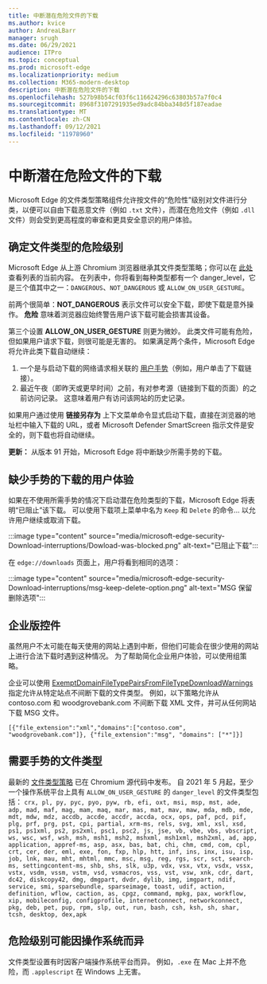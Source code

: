 ```yaml
---
title: 中断潜在危险文件的下载
ms.author: kvice
author: AndreaLBarr
manager: srugh
ms.date: 06/29/2021
audience: ITPro
ms.topic: conceptual
ms.prod: microsoft-edge
ms.localizationpriority: medium
ms.collection: M365-modern-desktop
description: 中断潜在危险文件的下载
ms.openlocfilehash: 527b98b54cf03f6c116624296c63803b57a7f0c4
ms.sourcegitcommit: 8968f3107291935ed9adc84bba348d5f187eadae
ms.translationtype: MT
ms.contentlocale: zh-CN
ms.lasthandoff: 09/12/2021
ms.locfileid: "11978960"
---
```

# <a name="interrupting-downloads-of-potentially-dangerous-files"></a>中断潜在危险文件的下载

Microsoft Edge 的文件类型策略组件允许按文件的“危险性”级别对文件进行分类，以便可以自由下载恶意文件（例如 `.txt` 文件），而潜在危险文件（例如 `.dll` 文件）则会受到更高程度的审查和更具安全意识的用户体验。

## <a name="determining-the-danger-level-of-a-file-type"></a>确定文件类型的危险级别

Microsoft Edge 从上游 Chromium 浏览器继承其文件类型策略；你可以在 [此处](https://source.chromium.org/chromium/chromium/src/+/main:components/safe_browsing/core/resources/download_file_types.asciipb) 查看列表的当前内容。 在列表中，你将看到每种类型都有一个 danger_level，它是三个值其中之一：`DANGEROUS`、`NOT_DANGEROUS` 或 `ALLOW_ON_USER_GESTURE`。

前两个很简单：**NOT_DANGEROUS** 表示文件可以安全下载，即使下载是意外操作。 **危险** 意味着浏览器应始终警告用户该下载可能会损害其设备。

第三个设置 **ALLOW_ON_USER_GESTURE** 则更为微妙。 此类文件可能有危险，但如果用户请求下载，则很可能是无害的。 如果满足两个条件，Microsoft Edge 将允许此类下载自动继续：

1. 一个是与启动下载的网络请求相关联的 [用户手势](https://textslashplain.com/2020/05/18/browser-basics-user-gestures/)（例如，用户单击了下载链接）。
2. 最近午夜（即昨天或更早时间）之前，有对参考源（链接到下载的页面）的之前访问记录。 这意味着用户有访问该网站的历史记录。

如果用户通过使用 **链接另存为** 上下文菜单命令显式启动下载，直接在浏览器的地址栏中输入下载的 URL，或者 Microsoft Defender SmartScreen 指示文件是安全的，则下载也将自动继续。

**更新：** 从版本 91 开始，Microsoft Edge 将中断缺少所需手势的下载。

## <a name="user-experience-for-downloads-lacking-gestures"></a>缺少手势的下载的用户体验

如果在不使用所需手势的情况下启动潜在危险类型的下载，Microsoft Edge 将表明“已阻止”该下载。 可以使用下载项上菜单中名为 `Keep` 和 `Delete` 的命令... 以允许用户继续或取消下载。

:::image type="content" source="media/microsoft-edge-security-Download-interruptions/Dowload-was-blocked.png" alt-text="已阻止下载":::

在 `edge://downloads` 页面上，用户将看到相同的选项：

:::image type="content" source="media/microsoft-edge-security-Download-interruptions/msg-keep-delete-option.png" alt-text="MSG 保留删除选项":::

## <a name="enterprise-controls"></a>企业版控件

虽然用户不太可能在每天使用的网站上遇到中断，但他们可能会在很少使用的网站上进行合法下载时遇到这种情况。 为了帮助简化企业用户体验，可以使用组策略。

企业可以使用 [ExemptDomainFileTypePairsFromFileTypeDownloadWarnings](/deployedge/microsoft-edge-policies#exemptdomainfiletypepairsfromfiletypedownloadwarnings) 指定允许从特定站点不间断下载的文件类型。 例如，以下策略允许从 contoso.com 和 woodgrovebank.com 不间断下载 XML 文件，并可从任何网站下载 MSG 文件。

`[{"file_extension":"xml","domains":["contoso.com", "woodgrovebank.com"]},
{"file_extension":"msg", "domains": ["*"]}]`

## <a name="file-types-requiring-a-gesture"></a>需要手势的文件类型

最新的 [文件类型策略](https://source.chromium.org/chromium/chromium/src/+/main:components/safe_browsing/core/resources/download_file_types.asciipb) 已在 Chromium 源代码中发布。 自 2021 年 5 月起，至少一个操作系统平台上具有 `ALLOW_ON_USER_GESTURE` 的 `danger_level` 的文件类型包括：
`crx, pl, py, pyc, pyo, pyw, rb, efi, oxt, msi, msp, mst, ade, adp, mad, maf, mag, mam, maq, mar, mas, mat, mav, maw, mda, mdb, mde, mdt, mdw, mdz, accdb, accde, accdr, accda, ocx, ops, paf, pcd, pif, plg, prf, prg, pst, cpi, partial, xrm-ms, rels, svg, xml, xsl, xsd, ps1, ps1xml, ps2, ps2xml, psc1, psc2, js, jse, vb, vbe, vbs, vbscript, ws, wsc, wsf, wsh, msh, msh1, msh2, mshxml, msh1xml, msh2xml, ad, app, application, appref-ms, asp, asx, bas, bat, chi, chm, cmd, com, cpl, crt, cer, der, eml, exe, fon, fxp, hlp, htt, inf, ins, inx, isu, isp, job, lnk, mau, mht, mhtml, mmc, msc, msg, reg, rgs, scr, sct, search-ms, settingcontent-ms, shb, shs, slk, u3p, vdx, vsx, vtx, vsdx, vssx, vstx, vsdm, vssm, vstm, vsd, vsmacros, vss, vst, vsw, xnk, cdr, dart, dc42, diskcopy42, dmg, dmgpart, dvdr, dylib, img, imgpart, ndif, service, smi, sparsebundle, sparseimage, toast, udif, action, definition, wflow, caction, as, cpgz, command, mpkg, pax, workflow, xip, mobileconfig, configprofile, internetconnect, networkconnect, pkg, deb, pet, pup, rpm, slp, out, run, bash, csh, ksh, sh, shar, tcsh, desktop, dex,apk`

## <a name="danger-level-may-vary-by-operating-system"></a>危险级别可能因操作系统而异

文件类型设置有时因客户端操作系统平台而异。 例如，`.exe` 在 Mac 上并不危险，而 `.applescript` 在 Windows 上无害。
